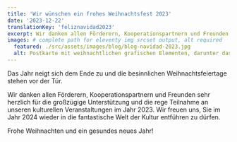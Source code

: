 ```yaml
---
title: 'Wir wünschen ein frohes Weihnachtsfest 2023'
date: '2023-12-22'
translationKey: 'feliznavidad2023'
excerpt: Wir danken allen Förderern, Kooperationspartnern und Freunden sehr herzlich für die großzügige Unterstützung und die rege Teilnahme an unseren kulturellen Veranstaltungen im Jahr 2023
images: # complete path for eleventy img srcset output, alt required
  featured: ./src/assets/images/blog/blog-navidad-2023.jpg
  alt: Postkarte mit weihnachtlichen grafischen Elementen, darunter das Logo der Fundación Goethe.
---
```


Das Jahr neigt sich dem Ende zu und die besinnlichen Weihnachtsfeiertage stehen vor der Tür.

Wir danken allen Förderern, Kooperationspartnern und Freunden sehr herzlich für die großzügige Unterstützung und die rege Teilnahme an unseren kulturellen Veranstaltungen im Jahr 2023. Wir freuen uns, Sie im Jahr 2024 wieder in die fantastische Welt der Kultur entführen zu dürfen.

Frohe Weihnachten und ein gesundes neues Jahr!
